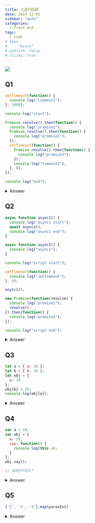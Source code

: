 ```yaml
---
title: 几道代码题
date: 2019-12-01
sidebar: "auto"
categories:
  - front-end
tags:
  - code
# keys:
#   - "bixin"
# publish: false
# sticky: true
---
```


![](https://i.loli.net/2019/12/09/buSQFqmLslZAUtp.jpg)

## Q1

```js
setTimeout(function() {
  console.log("timeout1");
}, 1000);

console.log("start");

Promise.resolve().then(function() {
  console.log("promise1");
  Promise.resolve().then(function() {
    console.log("promise2");
  });
  setTimeout(function() {
    Promise.resolve().then(function() {
      console.log("promise3");
    });
    console.log("timeout2");
  }, 0);
});

console.log("end");
```

<details>
  <summary>Answer</summary>
    start <br/>
    end <br/>
    promise1 <br/>
    promise2 <br/>
    timeout2 <br/>
    promise3 <br/>
    timeout1
</details>

## Q2

```js
async function async1() {
  console.log("async1 start");
  await async2();
  console.log("async1 end");
}

async function async2() {
  console.log("async2");
}

console.log("script start");

setTimeout(function() {
  console.log("setTimeout");
}, 0);

async1();

new Promise(function(resolve) {
  console.log("promise1");
  resolve();
}).then(function() {
  console.log("promise2");
});

console.log("script end");
```

<details>
  <summary>Answer</summary>
    script start <br/>
    async1 start <br/>
    async2 <br/>
    promise1 <br/>
    script end <br/>
    promise2 <br/>
    async1 end <br/>
    setTimeout
</details>

## Q3

```js
let a = { a: 10 };
let b = { b: 10 };
let obj = {
  a: 10
};
obj[b] = 20;
console.log(obj[a]);
```

<details>
  <summary>Answer</summary>
    obj[b] 一个对象作为键时会转换为string, obj 变为 <code>{a: 10, [object Object]: 20}</code>
</details>

## Q4

```js
var a = 10;
var obj = {
  a: 20,
  say: function() {
    console.log(this.a);
  }
};
obj.say();

// 如何打印10？
```

<details>
  <summary>Answer</summary>
    1.箭头函数 <br/> 
    2.call <br/> 
    3.obj.say赋值变量
</details>

## Q5

```js
['1', '2', '3'].map(parseInt)
```

<details>
  <summary>Answer</summary>
    [1, NaN, NaN]
</details>

<br/>
<Valine></Valine>
